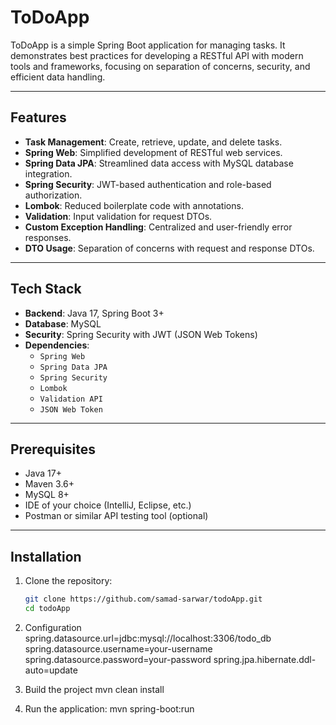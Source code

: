 # ToDoApp

ToDoApp is a simple Spring Boot application for managing tasks. It demonstrates best practices for developing a RESTful API with modern tools and frameworks, focusing on separation of concerns, security, and efficient data handling.

---

## Features

- **Task Management**: Create, retrieve, update, and delete tasks.
- **Spring Web**: Simplified development of RESTful web services.
- **Spring Data JPA**: Streamlined data access with MySQL database integration.
- **Spring Security**: JWT-based authentication and role-based authorization.
- **Lombok**: Reduced boilerplate code with annotations.
- **Validation**: Input validation for request DTOs.
- **Custom Exception Handling**: Centralized and user-friendly error responses.
- **DTO Usage**: Separation of concerns with request and response DTOs.

---

## Tech Stack

- **Backend**: Java 17, Spring Boot 3+
- **Database**: MySQL
- **Security**: Spring Security with JWT (JSON Web Tokens)
- **Dependencies**:
  - `Spring Web`
  - `Spring Data JPA`
  - `Spring Security`
  - `Lombok`
  - `Validation API`
  - `JSON Web Token`

---

## Prerequisites

- Java 17+
- Maven 3.6+
- MySQL 8+
- IDE of your choice (IntelliJ, Eclipse, etc.)
- Postman or similar API testing tool (optional)

---

## Installation

1. Clone the repository:
   ```bash
   git clone https://github.com/samad-sarwar/todoApp.git
   cd todoApp
2. Configuration
  spring.datasource.url=jdbc:mysql://localhost:3306/todo_db
  spring.datasource.username=your-username
  spring.datasource.password=your-password
  spring.jpa.hibernate.ddl-auto=update

3. Build the project
   mvn clean install

4. Run the application:
   mvn spring-boot:run
